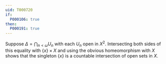 ```yaml
---
uid: T000720
if:
  P000106: true
then:
  P000191: true
---
```


Suppose $\Delta=\bigcap_{n<\omega}U_n$ with each $U_n$ open in $X^2$.
Intersecting both sides of this equality with $\{x\}\times X$
and using the obvious homeomorphism with $X$ shows that
the singleton $\{x\}$ is a countable intersection of open sets in $X$.
